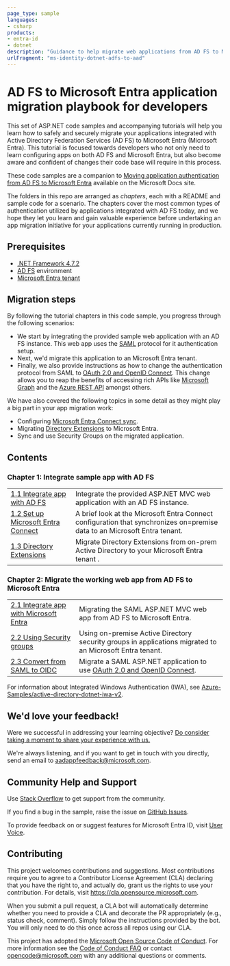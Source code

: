 ```yaml
---
page_type: sample
languages:
- csharp
products:
- entra-id
- dotnet
description: "Guidance to help migrate web applications from AD FS to Microsoft Entra"
urlFragment: "ms-identity-dotnet-adfs-to-aad"
---
```


# AD FS to Microsoft Entra application migration playbook for developers

This set of ASP.NET code samples and accompanying tutorials will help you learn how to safely and securely migrate your applications integrated with Active Directory Federation Services (AD FS) to Microsoft Entra (Microsoft Entra). This tutorial is focused towards developers who not only need to learn configuring apps on both AD FS and Microsoft Entra, but also become aware and confident of changes their code base will require in this process.

These code samples are a companion to [Moving application authentication from AD FS to Microsoft Entra](https://docs.microsoft.com/azure/active-directory/manage-apps/migrate-adfs-apps-to-azure) available on the Microsoft Docs site.   

The folders in this repo are arranged as *chapters*, each with a README and sample code for a scenario. The chapters cover the most common types of authentication utilized by applications integrated with AD FS today, and we hope they let you learn and gain valuable experience before undertaking an app migration initiative for your applications currently running in production.

## Prerequisites

- [.NET Framework 4.7.2](https://dotnet.microsoft.com/download/dotnet-framework)
- [AD FS](https://docs.microsoft.com/windows-server/identity/ad-fs/ad-fs-overview) environment
- [Microsoft Entra tenant](https://learn.microsoft.com/entra/identity-platform/quickstart-create-new-tenant)

## Migration steps

By following the tutorial chapters in this code sample, you progress through the following scenarios:

- We start by integrating the provided sample web application with an AD FS instance. This web app uses the [SAML](https://learn.microsoft.com/entra/identity-platform/single-sign-on-saml-protocol) protocol for it authentication setup. 
- Next, we'd migrate this application to an Microsoft Entra tenant.
- Finally, we also provide instructions as how to change the authentication protocol from SAML to [OAuth 2.0 and OpenID Connect](https://learn.microsoft.com/entra/identity-platform/active-directory-v2-protocols). This change allows you to reap the benefits of accessing rich APIs like [Microsoft Graph](https://docs.microsoft.com/graph/overview) and the [Azure REST API](https://docs.microsoft.com/rest/api/azure/) amongst others.

We have also covered the following topics in some detail as they might play a big part in your app migration work:

- Configuring [Microsoft Entra Connect sync](https://docs.microsoft.com/azure/active-directory/hybrid/how-to-connect-sync-whatis).
- Migrating [Directory Extensions](https://docs.microsoft.com/azure/active-directory/hybrid/how-to-connect-sync-feature-directory-extensions) to Microsoft Entra.
- Sync and use Security Groups on the migrated application.

## Contents

### Chapter 1: Integrate sample app with AD FS

|                                                  |                               |
|--------------------------------------------------|-------------------------------|
| [1.1 Integrate app with AD FS](1-ADFS-Host/1-1-Setup-SAML-Playground/README.md) | Integrate the provided ASP.NET MVC web application with an AD FS instance. |
| [1.2 Set up Microsoft Entra Connect](1-ADFS-Host/1-2-Setup-AzureADConnect/README.md) | A brief look at the Microsoft Entra Connect configuration that synchronizes on=premise data to an Microsoft Entra tenant. |
| [1.3 Directory Extensions](1-ADFS-Host/1-3-Directory-Extensions/README.md) | Migrate Directory Extensions from on-prem Active Directory to your Microsoft Entra tenant .|

### Chapter 2: Migrate the working web app from AD FS to Microsoft Entra

|                                                  |                               |
|--------------------------------------------------|-------------------------------|
| [2.1 Integrate app with Microsoft Entra](2-AAD-Migration/2-1-SAML-WebApp/README.md)| Migrating the SAML ASP.NET MVC web app from AD FS to Microsoft Entra.|
| [2.2 Using Security groups](2-AAD-Migration/2-2-Security-Groups/README.md) | Using on-premise Active Directory security groups in applications migrated to an Microsoft Entra tenant. |
| [2.3 Convert from SAML to OIDC](2-AAD-Migration/2-3-From-SAML-to-OIDC/README.md) | Migrate a SAML ASP.NET application to use [OAuth 2.0 and OpenID Connect](https://learn.microsoft.com/entra/identity-platform/active-directory-v2-protocols).|

For information about Integrated Windows Authentication (IWA), see [Azure-Samples/active-directory-dotnet-iwa-v2](https://github.com/Azure-Samples/active-directory-dotnet-iwa-v2).

## We'd love your feedback!

Were we successful in addressing your learning objective? [Do consider taking a moment to share your experience with us.](https://forms.office.com/Pages/ResponsePage.aspx?id=v4j5cvGGr0GRqy180BHbR73pcsbpbxNJuZCMKN0lURpUODFCRVg4VTk2QUE2VEFPMUZKSEJNUFhWUyQlQCN0PWcu)

We're always listening, and if you want to get in touch with you directly, send an email to <aadappfeedback@microsoft.com>.


## Community Help and Support

Use [Stack Overflow](http://stackoverflow.com/questions/tagged/msal) to get support from the community.

If you find a bug in the sample, raise the issue on [GitHub Issues](../issues).

To provide feedback on or suggest features for Microsoft Entra ID, visit [User Voice](https://feedback.azure.com/forums/169401-azure-active-directory).

## Contributing

This project welcomes contributions and suggestions.  Most contributions require you to agree to a
Contributor License Agreement (CLA) declaring that you have the right to, and actually do, grant us
the rights to use your contribution. For details, visit https://cla.opensource.microsoft.com.

When you submit a pull request, a CLA bot will automatically determine whether you need to provide
a CLA and decorate the PR appropriately (e.g., status check, comment). Simply follow the instructions
provided by the bot. You will only need to do this once across all repos using our CLA.

This project has adopted the [Microsoft Open Source Code of Conduct](https://opensource.microsoft.com/codeofconduct/).
For more information see the [Code of Conduct FAQ](https://opensource.microsoft.com/codeofconduct/faq/) or
contact [opencode@microsoft.com](mailto:opencode@microsoft.com) with any additional questions or comments.
